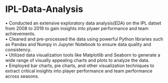 # IPL-Data-Analysis
• Conducted an extensive exploratory data analysis(EDA) on the IPL
datset from 2008 to 2019 to gain insights into plyaer performance
and team achievements.<br/> 
• Cleaned and pre-processed the data using powerful Python libraries
such as Pandas and Numpy in Jupyter Notebook to ensure data
quality and consistency.<br/>
• Utilized data visualization tools like Matplotlib and Seaborn to
generate a wide range of visually appealing charts and plots to
analyze the data.<br/> 
• Employed bar charts, pie charts, and other visualization techniques to
extract critical insights into player performance and team
performance across seasons.<br/> 
